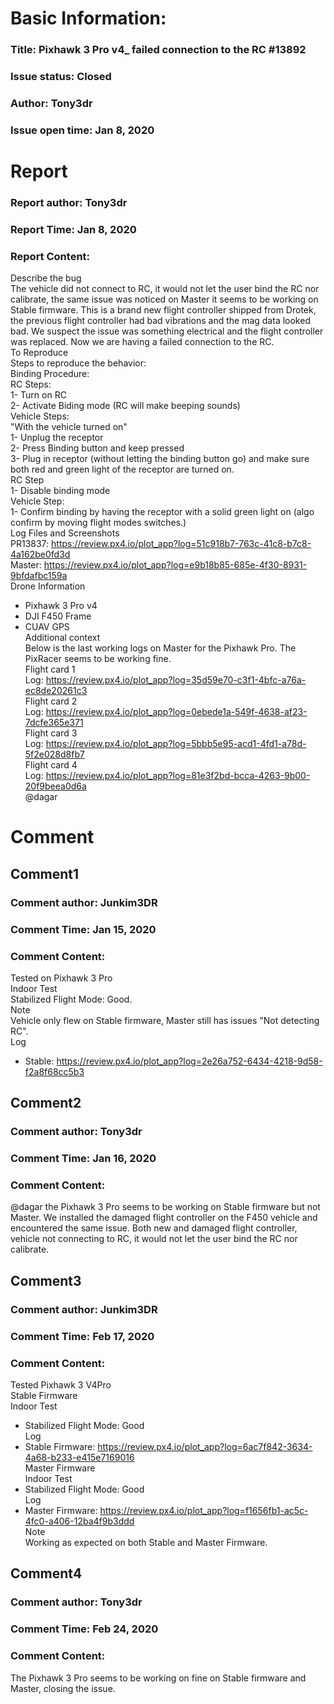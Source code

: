 # Basic Information:
### Title:  Pixhawk 3 Pro v4_ failed connection to the RC #13892 
### Issue status: Closed
### Author: Tony3dr
### Issue open time: Jan 8, 2020
# Report
### Report author: Tony3dr
### Report Time: Jan 8, 2020
### Report Content:   
Describe the bug    
The vehicle did not connect to RC, it would not let the user bind the RC nor calibrate, the same issue was noticed on Master it seems to be working on Stable firmware. This is a brand new flight controller shipped from Drotek, the previous flight controller had bad vibrations and the mag data looked bad. We suspect the issue was something electrical and the flight controller was replaced. Now we are having a failed connection to the RC.  
To Reproduce    
Steps to reproduce the behavior:    
Binding Procedure:  
RC Steps:    
1- Turn on RC    
2- Activate Biding mode (RC will make beeping sounds)  
Vehicle Steps:    
"With the vehicle turned on"    
1- Unplug the receptor    
2- Press Binding button and keep pressed    
3- Plug in receptor (without letting the binding button go) and make sure both red and green light of the receptor are turned on.    
RC Step    
1- Disable binding mode    
Vehicle Step:    
1- Confirm binding by having the receptor with a solid green light on (algo confirm by moving flight modes switches.)  
Log Files and Screenshots    
PR13837: https://review.px4.io/plot_app?log=51c918b7-763c-41c8-b7c8-4a162be0fd3d    
Master: https://review.px4.io/plot_app?log=e9b18b85-685e-4f30-8931-9bfdafbc159a    
Drone Information  
- Pixhawk 3 Pro v4  
- DJI F450 Frame  
- CUAV GPS  
Additional context    
Below is the last working logs on Master for the Pixhawk Pro. The PixRacer seems to be working fine.    
Flight card 1    
Log: https://review.px4.io/plot_app?log=35d59e70-c3f1-4bfc-a76a-ec8de20261c3    
Flight card 2    
Log: https://review.px4.io/plot_app?log=0ebede1a-549f-4638-af23-7dcfe365e371    
Flight card 3    
Log: https://review.px4.io/plot_app?log=5bbb5e95-acd1-4fd1-a78d-5f2e028d8fb7    
Flight card 4    
Log: https://review.px4.io/plot_app?log=81e3f2bd-bcca-4263-9b00-20f9beea0d6a  
@dagar  

# Comment
## Comment1
### Comment author: Junkim3DR
### Comment Time: Jan 15, 2020
### Comment Content:   
Tested on Pixhawk 3 Pro  
Indoor Test    
Stabilized Flight Mode: Good.  
Note    
Vehicle only flew on Stable firmware, Master still has issues "Not detecting RC".  
Log  
- Stable: https://review.px4.io/plot_app?log=2e26a752-6434-4218-9d58-f2a8f68cc5b3  

## Comment2
### Comment author: Tony3dr
### Comment Time: Jan 16, 2020
### Comment Content:   
@dagar the Pixhawk 3 Pro seems to be working on Stable firmware but not Master. We installed the damaged flight controller on the F450 vehicle and encountered the same issue. Both new and damaged flight controller, vehicle not connecting to RC, it would not let the user bind the RC nor calibrate.  

## Comment3
### Comment author: Junkim3DR
### Comment Time: Feb 17, 2020
### Comment Content:   
Tested Pixhawk 3 V4Pro  
Stable Firmware    
Indoor Test  
- Stabilized Flight Mode: Good  
Log  
- Stable Firmware: https://review.px4.io/plot_app?log=6ac7f842-3634-4a68-b233-e415e7169016  
Master Firmware    
Indoor Test  
- Stabilized Flight Mode: Good  
Log  
- Master Firmware: https://review.px4.io/plot_app?log=f1656fb1-ac5c-4fc0-a406-12ba4f9b3ddd  
Note    
Working as expected on both Stable and Master Firmware.  

## Comment4
### Comment author: Tony3dr
### Comment Time: Feb 24, 2020
### Comment Content:   
The Pixhawk 3 Pro seems to be working on fine on Stable firmware and Master, closing the issue.  
